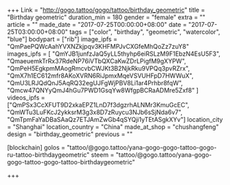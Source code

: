 +++
Link = "http://gogo.tattoo/gogo/tattoo/birthday_geometric"
title = "Birthday geometric"
duration_min = 180
gender = "female"
extra = ""
article = ""
made_date = "2017-07-25T00:00:00+08:00"
date = "2017-07-25T03:00:00+08:00"
tags = ["color", "birthday", "geometric", "watercolor", "blue"]
bodypart = ["rib"]
image_ipfs = "QmPaePQWcAahYVXNZkjpqv3KHFMPJvCXGfeMhQoZz7zuY8"
images_ipfs = [  "QmYJB1junfzJaQ5yLL5thyhp6eiRSLzM9F1EbzN4EsU5F3",
  "QmaeuemkTrRx37RdeNP76iVTbQXCaKwZDrLPigfM9gXYPW",
  "QmPeH5EgkpmMAogRmcvbCWJKt3B2NjkRku9VPQq3pvRZrx",
  "QmX7h1EC612mfr8AKoXVRN6RiJpmxMqeVSVUHFpD7HWWuX",
  "QmU3LRJQdQnJ5AqRQ32egUJFgWjPBV8Li1ar4Prhbr8fqW",  
  "Qmcw47QNYyQmJ4hGu7PWD1GsqYw8WfgpBCRaADMre5Zxf8"
]
videos_ipfs = ["QmPSx3CcXFUT9D2xkaEPZ1LnD7f3dgzrhALNMr3KmuGcEC",
"QmWTu3LuFKcJ2ykksrM3g3x8D7zRuycu3NJb6sSjNda6v7",
"QmTpmFaYaDBaSAaQz7ETJAmZwGb4qSYQji1yTEtASgkXYv"]
location_city = "Shanghai"
location_country = "China"
made_at_shop = "chushangfeng"
design = "birthday_geometric"
previous = ""

[blockchain]
golos = "tattoo/@gogo.tattoo/yana-gogo-gogo-tattoo-gogo-ru-tattoo-birthdaygeometric"
steem = "tattoo/@gogo.tattoo/yana-gogo-gogo-tattoo-gogo-tattoo-birthdaygeometric"

+++

